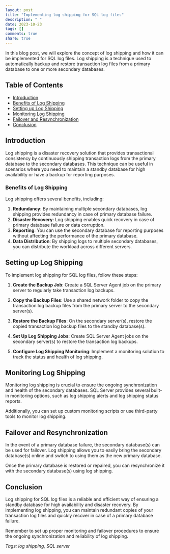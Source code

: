 ```yaml
---
layout: post
title: "Implementing log shipping for SQL log files"
description: " "
date: 2023-10-23
tags: []
comments: true
share: true
---
```


In this blog post, we will explore the concept of log shipping and how it can be implemented for SQL log files. Log shipping is a technique used to automatically backup and restore transaction log files from a primary database to one or more secondary databases.

## Table of Contents
- [Introduction](#introduction)
- [Benefits of Log Shipping](#benefits-of-log-shipping)
- [Setting up Log Shipping](#setting-up-log-shipping)
- [Monitoring Log Shipping](#monitoring-log-shipping)
- [Failover and Resynchronization](#failover-and-resynchronization)
- [Conclusion](#conclusion)

## Introduction

Log shipping is a disaster recovery solution that provides transactional consistency by continuously shipping transaction logs from the primary database to the secondary databases. This technique can be useful in scenarios where you need to maintain a standby database for high availability or have a backup for reporting purposes.

### Benefits of Log Shipping

Log shipping offers several benefits, including:

1. **Redundancy**: By maintaining multiple secondary databases, log shipping provides redundancy in case of primary database failure.
2. **Disaster Recovery**: Log shipping enables quick recovery in case of primary database failure or data corruption.
3. **Reporting**: You can use the secondary database for reporting purposes without affecting the performance of the primary database.
4. **Data Distribution**: By shipping logs to multiple secondary databases, you can distribute the workload across different servers.

## Setting up Log Shipping

To implement log shipping for SQL log files, follow these steps:

1. **Create the Backup Job**: Create a SQL Server Agent job on the primary server to regularly take transaction log backups.

2. **Copy the Backup Files**: Use a shared network folder to copy the transaction log backup files from the primary server to the secondary server(s).

3. **Restore the Backup Files**: On the secondary server(s), restore the copied transaction log backup files to the standby database(s).

4. **Set Up Log Shipping Jobs**: Create SQL Server Agent jobs on the secondary server(s) to restore the transaction log backups.

5. **Configure Log Shipping Monitoring**: Implement a monitoring solution to track the status and health of log shipping.

## Monitoring Log Shipping

Monitoring log shipping is crucial to ensure the ongoing synchronization and health of the secondary databases. SQL Server provides several built-in monitoring options, such as log shipping alerts and log shipping status reports.

Additionally, you can set up custom monitoring scripts or use third-party tools to monitor log shipping.

## Failover and Resynchronization

In the event of a primary database failure, the secondary database(s) can be used for failover. Log shipping allows you to easily bring the secondary database(s) online and switch to using them as the new primary database.

Once the primary database is restored or repaired, you can resynchronize it with the secondary database(s) using log shipping.

## Conclusion

Log shipping for SQL log files is a reliable and efficient way of ensuring a standby database for high availability and disaster recovery. By implementing log shipping, you can maintain redundant copies of your transaction log files and quickly recover in case of a primary database failure.

Remember to set up proper monitoring and failover procedures to ensure the ongoing synchronization and reliability of log shipping.

*Tags: log shipping, SQL server*